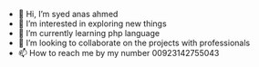- 👋 Hi, I’m syed anas ahmed
- 👀 I’m interested in exploring new things
- 🌱 I’m currently learning php language
- 💞️ I’m looking to collaborate on the projects with professionals
- 📫 How to reach me by my number 00923142755043

<!---
venom313/venom313 is a ✨ special ✨ repository because its `README.md` (this file) appears on your GitHub profile.
You can click the Preview link to take a look at your changes.
--->
